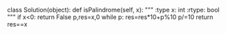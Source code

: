 class Solution(object):
    def isPalindrome(self, x):
        """
        :type x: int
        :rtype: bool
        """
        if x<0:
            return False
        p,res=x,0
        while p:
            res=res*10+p%10
            p/=10
        return res==x